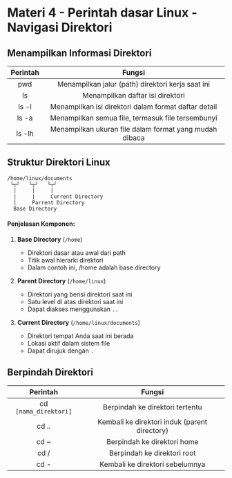 # Materi 4 - Perintah dasar Linux - Navigasi Direktori

## Menampilkan Informasi Direktori

| Perintah	| Fungsi |
|:--:|:--:|
| pwd	| Menampilkan jalur (path) direktori kerja saat ini |
| ls	| Menampilkan daftar isi direktori |
| ls -l	| Menampilkan isi direktori dalam format daftar detail |
| ls -a	| Menampilkan semua file, termasuk file tersembunyi |
| ls -lh | Menampilkan ukuran file dalam format yang mudah dibaca |

## Struktur Direktori Linux

```
/home/linux/documents
 └┬┘   └┬┘   └┬┘
  |     |     |
  |     |     Current Directory
  |     Parrent Directory
  Base Directory
```

#### Penjelasan Komponen:

1. **Base Directory** (`/home`)
   - Direktori dasar atau awal dari path
   - Titik awal hierarki direktori
   - Dalam contoh ini, /home adalah base directory

2. **Parent Directory** (`/home/linux`)
   - Direktori yang berisi direktori saat ini
   - Satu level di atas direktori saat ini
   - Dapat diakses menggunakan `..`

3. **Current Directory** (`/home/linux/documents`)
   - Direktori tempat Anda saat ini berada
   - Lokasi aktif dalam sistem file
   - Dapat dirujuk dengan `.`
     
## Berpindah Direktori

| Perintah	| Fungsi |
|:--:|:--:|
| cd `[nama_direktori]`	| Berpindah ke direktori tertentu | 
| cd ..	| Kembali ke direktori induk (parent directory) |
| cd ~	| Berpindah ke direktori home |
| cd /	| Berpindah ke direktori root |
| cd -	| Kembali ke direktori sebelumnya |
